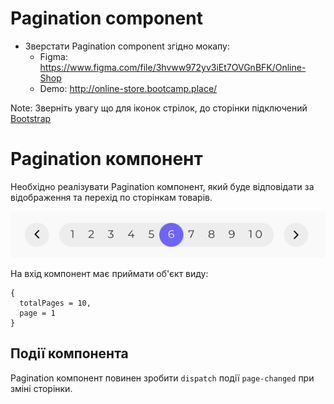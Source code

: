 # Pagination component

* Зверстати Pagination component згідно мокапу:
  * Figma: https://www.figma.com/file/3hvww972yv3iEt7OVGnBFK/Online-Shop
  * Demo: http://online-store.bootcamp.place/
  
Note: Зверніть увагу що для іконок стрілок, до сторінки підключений [Bootstrap](https://getbootstrap.com/)

# Pagination компонент

Необхідно реалізувати Pagination компонент,
який буде відповідати за відображення та перехід по сторінкам товарів.

![preview](preview.png)

На вхід компонент має приймати об'єкт виду:

```
{
  totalPages = 10,
  page = 1
}
```

## Події компонента

Pagination компонент повинен зробити `dispatch` події `page-changed`
при зміні сторінки.

